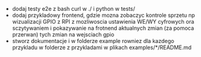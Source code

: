 - dodaj testy e2e z bash curl w ./ i python w tests/ 
- dodaj przykladowy frontend, gdzie mozna zobaczyc kontrole sprzetu np wizualizacji GPIO z RPI z mozliwoscia ustawienia WE/WY cyfrowych ora sczytywaniem i pokazywanie na frotnend aktualnych zmian (za pomoca przerwan) tych zmian na wejsciach gpio 
- stworz dokumentacje i w folderze example rowniez dla kazdego przykladu w folderze z przykladami w plikach examples/*/README.md